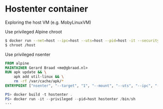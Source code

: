 Hostenter container
===================

Exploring the host VM (e.g. MobyLinuxVM)


Use privileged Alpine chroot
```bash
$ docker run --net=host --ipc=host --uts=host --pid=host -it --security-opt=seccomp=unconfined --privileged --rm -v /:/host alpine /bin/sh
$ chroot /host
```

Use privileged nsenter
```Dockerfile
FROM alpine
MAINTAINER Gerard Braad <me@gbraad.nl>
RUN apk update && \
    apk add util-linux && \
    rm -rf /var/cache/apk/*
ENTRYPOINT ["nsenter", "--target", "1", "--mount", "--uts", "--ipc", "--net", "--pid"]
```

```powershell
PS> docker build -t hostenter .
PS> docker run -it --privileged --pid=host hostenter /bin/sh
···
